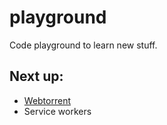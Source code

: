 # playground
Code playground to learn new stuff.


## Next up:

* [Webtorrent](./webtorrent/)
* Service workers

